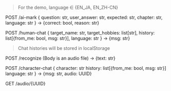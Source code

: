 
> For the demo, language ∈ {EN_JA, EN_ZH-CN}

POST /ai-mark {
	question: str, 
	user_answer: str, 
	expected: str, 
	chapter: str,
	language: str
}
-> {correct: bool, reason: str}

POST /human-chat {
	target_name: str,
	target_hobbies: list\[str],
	history: list\[{from\_me: bool, msg: str}],
	language: str
}
-> {msg: str}

> Chat histories will be stored in localStorage

POST /recognize (Body is an audio file)
-> {text: str}

POST /character-chat {
	character: str
	history: list\[{from_me: bool, msg: str}]
	language: str
}
-> {msg: str, audio: UUID}

GET /audio/{UUID}